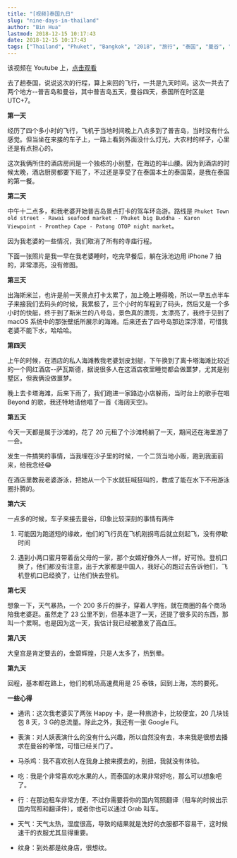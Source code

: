 ```yaml
---
title: "[视频]泰国九日"
slug: "nine-days-in-thailand"
author: "Bin Hua"
lastmod: 2018-12-15 10:17:43
date: 2018-12-15 10:17:43
tags: ["Thailand", "Phuket", "Bangkok", "2018", "旅行", "泰国", "曼谷", "普吉岛", "Youtube", "视频"]
---
```


该视频在 Youtube 上，[点击观看](https://www.youtube.com/watch?v=ZM6OnQ7jupQ)

去了趟泰国，说说这次的行程，算上来回的飞行，一共是九天时间。这次一共去了两个地方--普吉岛和曼谷，其中普吉岛五天，曼谷四天，泰国所在时区是 UTC+7。

**第一天**

经历了四个多小时的飞行，飞机于当地时间晚上八点多到了普吉岛，当时没有什么感觉。但当坐在来接的车子上，一路上看到外面没什么灯光，大农村的样子，心里还是有点担心的。

这次我俩所住的酒店房间是一个独栋的小别墅，在海边的半山腰。因为到酒店的时候太晚，酒店厨房都要下班了，不过还是享受了在泰国本土的泰国菜，是我在泰国的第一餐。

**第二天**

中午十二点多，和我老婆开始普吉岛景点打卡的驾车环岛游。路线是 `Phuket Town old street - Rawai seafood market - Phuket big Buddha - Karon Viewpoint - Promthep Cape - Patong OTOP night market`。

因为我老婆的一些情况，我们取消了所有的寺庙行程。

下面一张照片是我一早在我老婆睡时，吃完早餐后，躺在泳池边用 iPhone 7 拍的，非常漂亮，没有修图。

**第三天**

出海斯米兰，也许是前一天景点打卡太累了，加上晚上睡得晚，所以一早五点半车子来接我们去码头的时候，我累极了，三个小时的车程到了码头，然后又是一个多小时的快艇，终于到了斯米兰的八号岛，景色真的漂亮，太漂亮了，我终于见到了 macOS 系统中的那张壁纸所展示的海滩。后来还去了四号岛那边深浮潜，可惜我老婆不能下水，哈哈哈。

**第四天**

上午的时候，在酒店的私人海滩教我老婆划皮划艇，下午换到了离卡塔海滩比较近的一个网红酒店--萨瓦斯德，据说很多人在这酒店夜里睡觉都会做噩梦，尤其是别墅区，但我俩没做噩梦。

晚上去卡塔海滩，后来下雨了，我们跑进一家路边小店躲雨，当时台上的歌手在唱 Beyond 的歌，我还特地请他唱了一首《海阔天空》。

**第五天**

今天一天都是属于沙滩的，花了 20 元租了个沙滩椅躺了一天，期间还在海里游了一会。

发生一件搞笑的事情，当我埋在沙子里的时候，一个二货当地小贩，跑到我面前来，给我念经😂

在酒店里教我老婆游泳，把她从一个下水就狂喊狂叫的，教成了能在水下不用游泳圈扑腾的。

**第六天**

一点多的时候，车子来接去曼谷，印象比较深刻的事情有两件

1. 可能因为跑道短的缘故，他们的飞行员在飞机刚拐弯后就立刻起飞，没有停歇时间

2. 遇到小两口蜜月带着岳父母的一家，那个女婿好像外人一样，好可怜。登机口换了，他们都没有注意，出于大家都是中国人，我好心的跑过去告诉他们，飞机登机口已经换了，让他们快去登机。

**第七天**

想象一下，天气暴热，一个 200 多斤的胖子，穿着人字拖，就在商圈的各个商场陪我老婆逛。虽然走了 23 公里不到，但基本逛了一天，还提了很多买的东西，那叫一个累啊。也是因为这一天，我估计我已经被激发了高血压。

**第八天**

大皇宫是肯定要去的，金碧辉煌，只是人太多了，热到晕。

**第九天**

回程，基本都在路上，他们的机场高速费用是 25 泰铢，回到上海，冻的要死。

**一些心得**

- 通讯：这次我老婆买了两张 Happy 卡，是一种旅游卡，比较便宜，20 几块钱包 8 天，3 G的总流量。除此之外，我还有一张 Google Fi。

- 表演：对人妖表演什么的没有什么兴趣，所以自然没有去，本来我是很想去播求在曼谷的拳馆，可惜已经关门了。

- 马杀鸡：我不喜欢别人在我身上按来摸去的，别扭，我就没有体验。

- 吃：我是个非常喜欢吃水果的人，而泰国的水果非常好吃，那么可以想象吧了。

- 行：在那边租车非常方便，不过你需要将你的国内驾照翻译（租车的时候出示国内驾照和翻译件），或者你也可以通过 Grab 叫车。

- 天气：天气太热，湿度很高，导致的结果就是洗好的衣服都不容易干，这时候速干的衣服尤其显得重要。

- 纹身：到处都是纹身店，很想纹。
